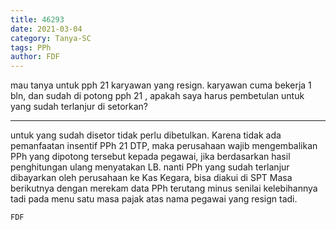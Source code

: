 ```yaml
---
title: 46293
date: 2021-03-04
category: Tanya-SC
tags: PPh
author: FDF
---
```


mau tanya untuk pph 21 karyawan yang resign. karyawan cuma bekerja 1 bln, dan sudah di potong pph 21 , apakah saya harus pembetulan untuk yang sudah terlanjur di setorkan?

---

untuk yang sudah disetor tidak perlu dibetulkan. Karena tidak ada pemanfaatan insentif PPh 21 DTP, maka perusahaan wajib mengembalikan PPh yang dipotong tersebut kepada pegawai, jika berdasarkan hasil penghitungan ulang menyatakan LB. nanti PPh yang sudah terlanjur dibayarkan oleh perusahaan ke Kas Kegara, bisa diakui di SPT Masa berikutnya dengan merekam data PPh terutang minus senilai kelebihannya tadi pada menu satu masa pajak atas nama pegawai yang resign tadi.

`FDF`
